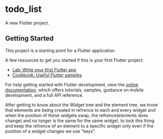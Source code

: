 # todo_list

A new Flutter project.

## Getting Started

This project is a starting point for a Flutter application.

A few resources to get you started if this is your first Flutter project:

- [Lab: Write your first Flutter app](https://docs.flutter.dev/get-started/codelab)
- [Cookbook: Useful Flutter samples](https://docs.flutter.dev/cookbook)

For help getting started with Flutter development, view the
[online documentation](https://docs.flutter.dev/), which offers tutorials,
samples, guidance on mobile development, and a full API reference.

After getting to know about the Widget tree and the element tree, we know that elements are being created in refrence to each and every widget and when the position of these widgets swap, the refrence(elements does change) and no longer is the same for the same widget, to lock this thing and keep the refrence of an element to a specific widget only even if the position of a widget changes we use "keys".